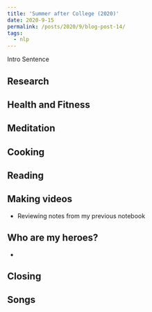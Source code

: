 ```yaml
---
title: 'Summer after College (2020)'
date: 2020-9-15
permalink: /posts/2020/9/blog-post-14/
tags:
  - nlp
---
```


Intro Sentence

Research
------

Health and Fitness
------

Meditation
------

Cooking
------

Reading
------

Making videos
------
* Reviewing notes from my previous notebook

Who are my heroes?
------
* 

Closing
------


Songs
------


